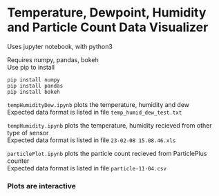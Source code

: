 # Temperature, Dewpoint, Humidity and Particle Count Data Visualizer

Uses jupyter notebook, with python3

Requires numpy, pandas, bokeh  
Use pip to install
```
pip install numpy
pip install pandas
pip install bokeh
```


`tempHumidityDew.ipynb` plots the temperature, humidity and dew  
Expected data format is listed in file `temp_humid_dew_test.txt`


`tempHumidity.ipynb` plots the temperature, humidity recieved from other type of sensor  
Expected data format is listed in file `23-02-08 15.08.46.xls`

`particlePlot.ipynb` plots the particle count recieved from ParticlePlus counter  
Expected data format is listed in file `particle-11-04.csv`

### Plots are interactive
